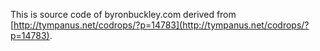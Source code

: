 This is source code of byronbuckley.com derived from [http://tympanus.net/codrops/?p=14783](http://tympanus.net/codrops/?p=14783). 